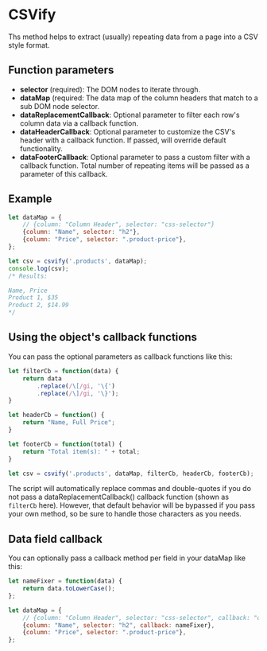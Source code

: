# CSVify

Ths method helps to extract (usually) repeating data from a page into a CSV style format.

## Function parameters
* **selector** (required): The DOM nodes to iterate through.
* **dataMap** (required: The data map of the column headers that match to a sub DOM node selector.
* **dataReplacementCallback**: Optional parameter to filter each row's column data via a callback function.
* **dataHeaderCallback**: Optional parameter to customize the CSV's header with a callback function. If passed, will override default functionality.
* **dataFooterCallback**: Optional parameter to pass a custom filter with a callback function. Total number of repeating items will be passed as a  parameter of this callback.

## Example

```javascript
let dataMap = {
    // {column: "Column Header", selector: "css-selector"}
    {column: "Name", selector: "h2"},
    {column: "Price", selector: ".product-price"},
};

let csv = csvify('.products', dataMap);
console.log(csv);
/* Results:

Name, Price
Product 1, $35
Product 2, $14.99
*/
```

## Using the object's callback functions

You can pass the optional parameters as callback functions like this:

```javascript
let filterCb = function(data) {
    return data
        .replace(/\[/gi, '\{')
        .replace(/\]/gi, '\}');
}

let headerCb = function() {
    return "Name, Full Price";
}

let footerCb = function(total) {
    return "Total item(s): " + total;
}

let csv = csvify('.products', dataMap, filterCb, headerCb, footerCb);
```
The script will automatically replace commas and double-quotes if you do not pass a dataReplacementCallback() callback function (shown as `filterCb` here). However, that default behavior will be bypassed if you pass your own method, so be sure to handle those characters as you needs.

## Data field callback
You can optionally pass a callback method per field in your dataMap like this:

```javascript
let nameFixer = function(data) {
    return data.toLowerCase();
};

let dataMap = {
    // {column: "Column Header", selector: "css-selector", callback: "optional callback method"}
    {column: "Name", selector: "h2", callback: nameFixer},
    {column: "Price", selector: ".product-price"},
};